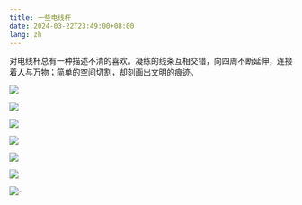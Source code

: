 ```yaml
---
title: 一些电线杆
date: 2024-03-22T23:49:00+08:00
lang: zh 
---
```


对电线杆总有一种描述不清的喜欢。凝练的线条互相交错，向四周不断延伸，连接着人与万物；简单的空间切割，却刻画出文明的痕迹。

![](https://s2.loli.net/2024/12/07/4na7DulUmZdLk5Q.jpg)

![](https://s2.loli.net/2024/12/07/WSegmK31wIG7N2U.jpg)

![](https://s2.loli.net/2024/12/07/G9m1TdzSRtBLfin.jpg)

![](https://s2.loli.net/2024/12/07/N6wZShouRfspeMI.jpg)

![](https://s2.loli.net/2024/12/07/Zq1swxfdG2QAV5r.jpg)

![](https://s2.loli.net/2024/12/07/O2rV6LAN8CEh9QG.jpg)

![-](https://s2.loli.net/2024/12/11/Zw2qE7kUCDRm8lc.jpg)
